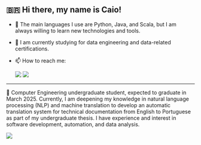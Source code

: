 ## 🇧🇷 Hi there, my name is Caio! 


<!--
**caiogomide/caiogomide** is a ✨ _special_ ✨ repository because its `README.md` (this file) appears on your GitHub profile.

Here are some ideas to get you started:

- 🔭 I’m currently working on ...
- 🌱 I’m currently learning ...
- 👯 I’m looking to collaborate on ...
- 🤔 I’m looking for help with ...
- 💬 Ask me about ...
- 📫 How to reach me: ...
- 😄 Pronouns: ...
- ⚡ Fun fact: ...
-->
* 🌱 The main languages I use are Python, Java, and Scala, but I am always willing to learn new technologies and tools.

* 🔭 I am currently studying for data engineering and data-related certifications.
 
* 📫 How to reach me:

  <a href="mailto:contato.caiogomide@gmail.com" target="_blank"><img src="https://img.shields.io/badge/Gmail-D14836?style=for-the-badge&logo=gmail&logoColor=white"></a> <a href="https://www.linkedin.com/in/caio-gomide/"><img src="https://img.shields.io/badge/LinkedIn-0077B5?style=for-the-badge&logo=linkedin&logoColor=white"></a>
  
<hr> 

💬 Computer Engineering undergraduate student, expected to graduate in March 2025. Currently, I am deepening my knowledge in natural language processing   (NLP) and machine translation to develop an automatic translation system for technical documentation from English to Portuguese as part of my              undergraduate thesis. I have experience and interest in software development, automation, and data analysis.

<p align="left">
  <a href="https://skillicons.dev">
    <img src="https://skillicons.dev/icons?i=python,java,scala,mysql,aws,mongodb,selenium"&theme=dark />
  </a>
</p>

